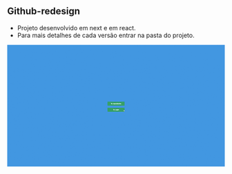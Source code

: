 ## Github-redesign

- Projeto desenvolvido em next e em react.
- Para mais detalhes de cada versão entrar na pasta do projeto.

 <p align="center">
  <img src="https://github.com/DiegoSouza7/github-redesign/blob/main/Github-redesign.gif" alt="github-redesign" />
 <p/>
